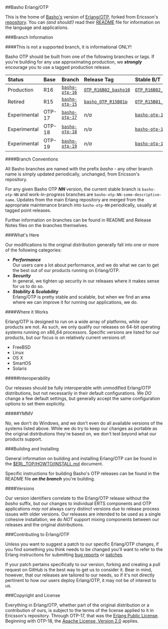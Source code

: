 ##Basho Erlang/OTP

This is the home of [Basho's][basho] version of [Erlang/OTP][erlang], forked from Ericsson's [repository][otp_repo].
You can _(and should!)_ read their [README][otp_readme] file for information on the language and applications.

###Branch Information

####This is not a supported branch, it is informational ONLY!

Basho OTP should be built from one of the following branches or tags.
If you're building for any use approximating production, we ***strongly*** encourage you to use a tagged production release.

|Status|Base|Branch|Release Tag|Stable B/T|
|:-----|:---|:-----|:----------|:---------|
| Production   | R16    | [`basho-otp-16`](http://github.com/basho/otp/tree/basho-otp-16) | [`OTP_R16B02_basho10`](http://github.com/basho/otp/tree/OTP_R16B02_basho10) | [`OTP_R16B02_basho10`](http://github.com/basho/otp/tree/OTP_R16B02_basho10) |
| Retired      | R15    | [`basho-otp-15`](http://github.com/basho/otp/tree/basho-otp-15) | [`basho_OTP_R15B01p`](http://github.com/basho/otp/tree/basho_OTP_R15B01p) | [`OTP_R15B01_basho1`](http://github.com/basho/otp/tree/OTP_R15B01_basho1) |
| Experimental | OTP-17 | [`basho-otp-17`](http://github.com/basho/otp/tree/basho-otp-17) | _n/a_ | [`basho-otp-17`](http://github.com/basho/otp/tree/basho-otp-17) |
| Experimental | OTP-18 | [`basho-otp-18`](http://github.com/basho/otp/tree/basho-otp-18) | _n/a_ | [`basho-otp-18`](http://github.com/basho/otp/tree/basho-otp-18) |
| Experimental | OTP-19 | [`basho-otp-19`](http://github.com/basho/otp/tree/basho-otp-19) | _n/a_ | [`basho-otp-19`](http://github.com/basho/otp/tree/basho-otp-19) |

####Branch Conventions

All Basho branches are named with the prefix _basho_ - any other branch name is simply updated periodically, unchanged, from Ericsson's repository.

For any given Basho OTP _**NN**_ version, the current stable branch is `basho-otp-NN` and work-in-progress branches are `basho-otp-NN-some-descriptive-name`.
Updates from the main Erlang repository are merged from the appropriate maintenance branch into `basho-otp-NN` periodically, usually at tagged point releases.

Further information on branches can be found in README and Release Notes files on the branches themselves.

###What's Here

Our modifications to the original distribution generally fall into one or more of the following categories:

* ***Performance***<br />
  Our users care a lot about performance, and we do what we can to get the best out of our products running on Erlang/OTP.
* ***Security***<br />
  In general, we tighten up security in our releases where it makes sense for us to do so.
* ***Stability & Scalability***<br />
  Erlang/OTP is pretty stable and scalable, but when we find an area where we can improve it for running our applications, we do.

####Where it Works

Erlang/OTP is designed to run on a wide array of platforms, while our products are not.
As such, we only qualify our releases on 64-bit operating systems running on x86_64 processors.
Specific versions are listed for our products, but our focus is on relatively current versions of:

* FreeBSD
* Linux
* OS X
* SmartOS
* Solaris

#####Interoperability

Our releases should be fully interoperable with unmodified Erlang/OTP distributions, but not necessarily in their default configurations.
We _DO_ change a few default settings, but generally accept the same configuration options to set them explicitly.

#####YMMV

No, we don't do Windows, and we don't even do all available versions of the systems listed above.
While we do try to keep our changes as portable as the original distributions they're based on, we don't test beyond what our products support.

###Building and Installing

General information on building and installing Erlang/OTP can be found in the [$ERL_TOP/HOWTO/INSTALL.md][install] document.

Specific instructions for building Basho's OTP releases can be found in the README file ***on the branch*** you're building.

####Versions

Our version identifiers correlate to the Erlang/OTP release without the _basho_ suffix, but our changes to individual ERTS components and OTP applications _may not_ always carry distinct versions due to release process issues with older versions.
Our releases are intended to be used as a single cohesive installation, we do _NOT_ support mixing components between our releases and the original distributions.

###Contributing to Erlang/OTP

Unless you want to suggest a patch to our specific Erlang/OTP changes, if you find something you think needs to be changed you'll want to refer to the Erlang instructions for submitting [bug reports][otp_bugs] or [patches][otp_patching].

If your patch pertains specifically to our version, forking and creating a pull request on GitHub is the best way to get us to consider it.
Bear in mind, however, that our releases are tailored to our needs, so if it's not directly pertinent to how our users deploy Erlang/OTP, it may not be of interest to us.

###Copyright and License

Everything in Erlang/OTP, whether part of the original distribution or a contribution of ours, is subject to the terms of the license applied to it in Ericsson's repository.
Through OTP-17, that was the [Erlang Public License][eplicense].
Beginning with OTP-18, the [Apache License, Version 2.0][license] applies.


  [basho]:          http://www.basho.com
  [eplicense]:      http://www.erlang.org/EPLICENSE
  [erlang]:         http://www.erlang.org
  [install]:        HOWTO/INSTALL.md
  [license]:        LICENSE.txt
  [otp_bugs]:       https://github.com/erlang/otp/wiki/Bug-reports
  [otp_patching]:   http://wiki.github.com/erlang/otp/contribution-guidelines
  [otp_readme]:     https://github.com/erlang/otp/blob/maint/README.md
  [otp_repo]:       http://github.com/erlang/otp
